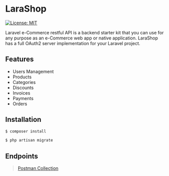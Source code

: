 # LaraShop
[![License: MIT](https://img.shields.io/badge/License-MIT-yellow.svg)](https://opensource.org/licenses/MIT)

Laravel e-Commerce restful API is a backend starter kit that you can use for any purpose as an e-Commerce web app or native application. LaraShop has a full OAuth2 server implementation for your Laravel project.

## Features
- Users Management
- Products
- Categories
- Discounts
- Invoices
- Payments
- Orders

## Installation
```sh
$ composer install
```
```sh
$ php artisan migrate
```

## Endpoints
> [Postman Collection](LaraShop.Collection.json)
